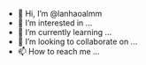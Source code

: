 - 👋 Hi, I’m @lanhaoalmm
- 👀 I’m interested in ...
- 🌱 I’m currently learning ...
- 💞️ I’m looking to collaborate on ...
- 📫 How to reach me ...

<!---
lanhaoalmm/lanhaoalmm is a ✨ special ✨ repository because its `README.md` (this file) appears on your GitHub profile.
You can click the Preview link to take a look at your changes.
--->
